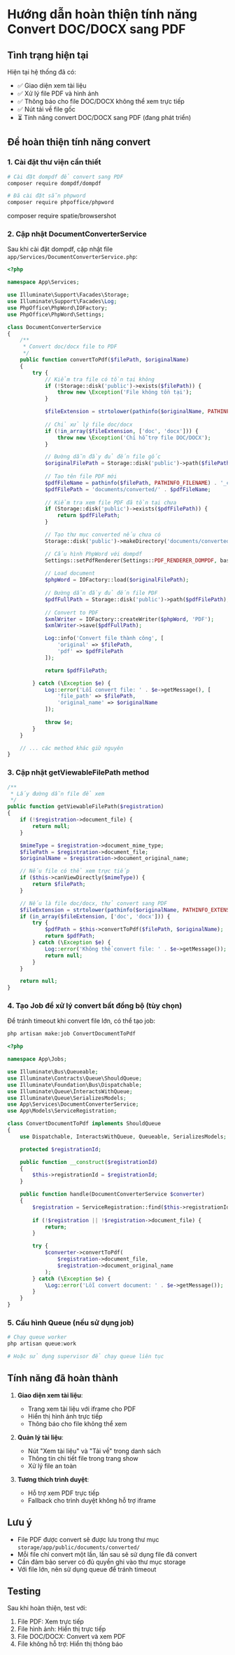 # Hướng dẫn hoàn thiện tính năng Convert DOC/DOCX sang PDF

## Tình trạng hiện tại

Hiện tại hệ thống đã có:
- ✅ Giao diện xem tài liệu
- ✅ Xử lý file PDF và hình ảnh
- ✅ Thông báo cho file DOC/DOCX không thể xem trực tiếp
- ✅ Nút tải về file gốc
- ⏳ Tính năng convert DOC/DOCX sang PDF (đang phát triển)

## Để hoàn thiện tính năng convert

### 1. Cài đặt thư viện cần thiết

```bash
# Cài đặt dompdf để convert sang PDF
composer require dompdf/dompdf

# Đã cài đặt sẵn phpword
composer require phpoffice/phpword
```
composer require spatie/browsershot
### 2. Cập nhật DocumentConverterService

Sau khi cài đặt dompdf, cập nhật file `app/Services/DocumentConverterService.php`:

```php
<?php

namespace App\Services;

use Illuminate\Support\Facades\Storage;
use Illuminate\Support\Facades\Log;
use PhpOffice\PhpWord\IOFactory;
use PhpOffice\PhpWord\Settings;

class DocumentConverterService
{
    /**
     * Convert doc/docx file to PDF
     */
    public function convertToPdf($filePath, $originalName)
    {
        try {
            // Kiểm tra file có tồn tại không
            if (!Storage::disk('public')->exists($filePath)) {
                throw new \Exception('File không tồn tại');
            }

            $fileExtension = strtolower(pathinfo($originalName, PATHINFO_EXTENSION));
            
            // Chỉ xử lý file doc/docx
            if (!in_array($fileExtension, ['doc', 'docx'])) {
                throw new \Exception('Chỉ hỗ trợ file DOC/DOCX');
            }

            // Đường dẫn đầy đủ đến file gốc
            $originalFilePath = Storage::disk('public')->path($filePath);
            
            // Tạo tên file PDF mới
            $pdfFileName = pathinfo($filePath, PATHINFO_FILENAME) . '_converted.pdf';
            $pdfFilePath = 'documents/converted/' . $pdfFileName;
            
            // Kiểm tra xem file PDF đã tồn tại chưa
            if (Storage::disk('public')->exists($pdfFilePath)) {
                return $pdfFilePath;
            }

            // Tạo thư mục converted nếu chưa có
            Storage::disk('public')->makeDirectory('documents/converted');

            // Cấu hình PhpWord với dompdf
            Settings::setPdfRenderer(Settings::PDF_RENDERER_DOMPDF, base_path('vendor/dompdf/dompdf'));
            
            // Load document
            $phpWord = IOFactory::load($originalFilePath);
            
            // Đường dẫn đầy đủ đến file PDF
            $pdfFullPath = Storage::disk('public')->path($pdfFilePath);
            
            // Convert to PDF
            $xmlWriter = IOFactory::createWriter($phpWord, 'PDF');
            $xmlWriter->save($pdfFullPath);

            Log::info('Convert file thành công', [
                'original' => $filePath,
                'pdf' => $pdfFilePath
            ]);

            return $pdfFilePath;

        } catch (\Exception $e) {
            Log::error('Lỗi convert file: ' . $e->getMessage(), [
                'file_path' => $filePath,
                'original_name' => $originalName
            ]);
            
            throw $e;
        }
    }

    // ... các method khác giữ nguyên
}
```

### 3. Cập nhật getViewableFilePath method

```php
/**
 * Lấy đường dẫn file để xem
 */
public function getViewableFilePath($registration)
{
    if (!$registration->document_file) {
        return null;
    }

    $mimeType = $registration->document_mime_type;
    $filePath = $registration->document_file;
    $originalName = $registration->document_original_name;

    // Nếu file có thể xem trực tiếp
    if ($this->canViewDirectly($mimeType)) {
        return $filePath;
    }

    // Nếu là file doc/docx, thử convert sang PDF
    $fileExtension = strtolower(pathinfo($originalName, PATHINFO_EXTENSION));
    if (in_array($fileExtension, ['doc', 'docx'])) {
        try {
            $pdfPath = $this->convertToPdf($filePath, $originalName);
            return $pdfPath;
        } catch (\Exception $e) {
            Log::error('Không thể convert file: ' . $e->getMessage());
            return null;
        }
    }

    return null;
}
```

### 4. Tạo Job để xử lý convert bất đồng bộ (tùy chọn)

Để tránh timeout khi convert file lớn, có thể tạo job:

```bash
php artisan make:job ConvertDocumentToPdf
```

```php
<?php

namespace App\Jobs;

use Illuminate\Bus\Queueable;
use Illuminate\Contracts\Queue\ShouldQueue;
use Illuminate\Foundation\Bus\Dispatchable;
use Illuminate\Queue\InteractsWithQueue;
use Illuminate\Queue\SerializesModels;
use App\Services\DocumentConverterService;
use App\Models\ServiceRegistration;

class ConvertDocumentToPdf implements ShouldQueue
{
    use Dispatchable, InteractsWithQueue, Queueable, SerializesModels;

    protected $registrationId;

    public function __construct($registrationId)
    {
        $this->registrationId = $registrationId;
    }

    public function handle(DocumentConverterService $converter)
    {
        $registration = ServiceRegistration::find($this->registrationId);
        
        if (!$registration || !$registration->document_file) {
            return;
        }

        try {
            $converter->convertToPdf(
                $registration->document_file, 
                $registration->document_original_name
            );
        } catch (\Exception $e) {
            \Log::error('Lỗi convert document: ' . $e->getMessage());
        }
    }
}
```

### 5. Cấu hình Queue (nếu sử dụng job)

```bash
# Chạy queue worker
php artisan queue:work

# Hoặc sử dụng supervisor để chạy queue liên tục
```

## Tính năng đã hoàn thành

1. **Giao diện xem tài liệu**: 
   - Trang xem tài liệu với iframe cho PDF
   - Hiển thị hình ảnh trực tiếp
   - Thông báo cho file không thể xem

2. **Quản lý tài liệu**:
   - Nút "Xem tài liệu" và "Tải về" trong danh sách
   - Thông tin chi tiết file trong trang show
   - Xử lý file an toàn

3. **Tương thích trình duyệt**:
   - Hỗ trợ xem PDF trực tiếp
   - Fallback cho trình duyệt không hỗ trợ iframe

## Lưu ý

- File PDF được convert sẽ được lưu trong thư mục `storage/app/public/documents/converted/`
- Mỗi file chỉ convert một lần, lần sau sẽ sử dụng file đã convert
- Cần đảm bảo server có đủ quyền ghi vào thư mục storage
- Với file lớn, nên sử dụng queue để tránh timeout

## Testing

Sau khi hoàn thiện, test với:
1. File PDF: Xem trực tiếp
2. File hình ảnh: Hiển thị trực tiếp  
3. File DOC/DOCX: Convert và xem PDF
4. File không hỗ trợ: Hiển thị thông báo
